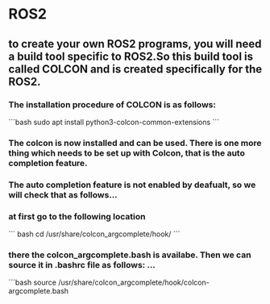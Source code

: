 # ROS2
## to create your own ROS2 programs, you will need a build tool specific to ROS2.So this build tool is called COLCON and is created specifically for the ROS2. 
### The installation procedure of COLCON is as follows: 
´´´bash
sudo apt install python3-colcon-common-extensions
´´´
### The colcon is now installed and can be used. There is one more thing which needs to be set up with Colcon, that is the auto completion feature.
### The auto completion feature is not enabled by deafualt, so we will check that as follows... 
### at first go to the following location
´´´ bash
cd /usr/share/colcon_argcomplete/hook/
´´´
### there the colcon_argcomplete.bash is availabe. Then we can source it in .bashrc file as follows: ...
´´´bash
source /usr/share/colcon_argcomplete/hook/colcon-argcomplete.bash
```
